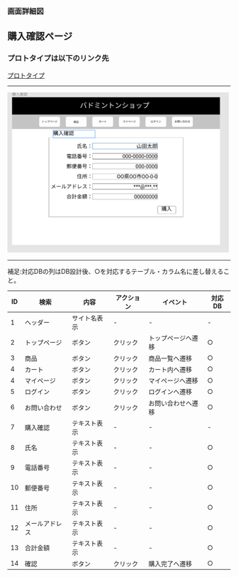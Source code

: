 ### 画面詳細図
## 購入確認ページ
### プロトタイプは以下のリンク先
[プロトタイプ](https://www.figma.com/file/xd5QU5AZieLSmIfT1NGZW3/original?node-id=30%3A1294)
*****
<img src="../img/購入確認1.png" width="500">

*****

補足:対応DBの列はDB設計後、○を対応するテーブル・カラム名に差し替えること。

| ID | 検索 | 内容 | アクション | イベント | 対応DB |
|----|-----|-----|---------|--------|-------|
|1|ヘッダー|サイト名表示|-|-|-|
|2|トップページ|ボタン|クリック|トップページへ遷移|○|
|3|商品|ボタン|クリック|商品一覧へ遷移|○|
|4|カート|ボタン|クリック|カート内へ遷移|○|
|4|マイページ|ボタン|クリック|マイページへ遷移|○|
|5|ログイン|ボタン|クリック|ログインへ遷移|○|
|6|お問い合わせ|ボタン|クリック|お問い合わせへ遷移|○|
|7|購入確認|テキスト表示|-|-|-|
|8|氏名|テキスト表示|-|-|○|
|9|電話番号|テキスト表示|-|-|○|
|10|郵便番号|テキスト表示|-|-|○|
|11|住所|テキスト表示|-|-|○|
|12|メールアドレス|テキスト表示|-|-|○|
|13|合計金額|テキスト表示|-|-|○|
|14|確認|ボタン|クリック|購入完了へ遷移|○|



